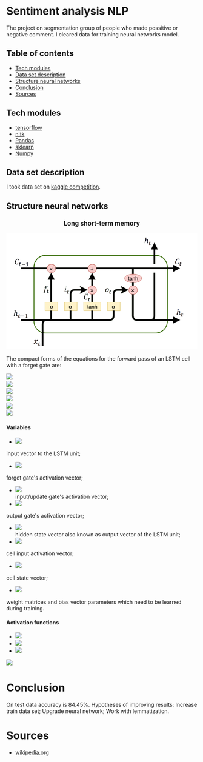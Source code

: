 # Sentiment analysis NLP
The project on segmentation group of people who made possitive or negative comment. I cleared data for training neural networks model.
## Table of contents
- [Tech modules](#tech-modules)
- [Data set description](#data-set-description)
- [Structure neural networks](#structure-neural-networks)
- [Conclusion](#conclusion)
- [Sources](#sources)
## Tech modules
- [tensorflow](https://www.tensorflow.org/)
- [nltk](https://www.nltk.org/)
- [Pandas](https://pandas.pydata.org/)
- [sklearn](https://scikit-learn.org/stable/)
- [Numpy](https://numpy.org/)
## Data set description
I took data set on [kaggle competition](https://www.kaggle.com/competitions/word2vec-nlp-tutorial/overview/description).
## Structure neural networks
<p align="center">
    <h3 align="center">Long short-term memory</h3>
</p>
<p align="center">
    <img src="./assets/lstm.png" />
</p>

The compact forms of the equations for the forward pass of an LSTM cell with a forget gate are:

<div align="left"><img style="background: white;" src="https://render.githubusercontent.com/render/math?math=f_t%20%3D%20%5Csigma_g(W_%7Bf%7D%20x_t%20%2B%20U_%7Bf%7D%20h_%7Bt-1%7D%20%2B%20b_f)%20%5C%5C"></div>
<div align="left"><img style="background: white;" src="https://render.githubusercontent.com/render/math?math=i_t%20%3D%20%5Csigma_g(W_%7Bi%7D%20x_t%20%2B%20U_%7Bi%7D%20h_%7Bt-1%7D%20%2B%20b_i)%20%5C%5C"></div>
<div align="left"><img style="background: white;" src="https://render.githubusercontent.com/render/math?math=o_t%20%3D%20%5Csigma_g(W_%7Bo%7D%20x_t%20%2B%20U_%7Bo%7D%20h_%7Bt-1%7D%20%2B%20b_o)%20%5C%5C"></div>
<div align="left"><img style="background: white;" src="https://render.githubusercontent.com/render/math?math=%5Ctilde%7Bc%7D_t%20%3D%20%5Csigma_c(W_%7Bc%7D%20x_t%20%2B%20U_%7Bc%7D%20h_%7Bt-1%7D%20%2B%20b_c)%20%5C%5C"></div>
<div align="left"><img style="background: white;" src="https://render.githubusercontent.com/render/math?math=c_t%20%3D%20f_t%20%5Ccirc%20c_%7Bt-1%7D%20%2B%20i_t%20%5Ccirc%20%5Ctilde%7Bc%7D_t%20%5C%5C"></div>
<div align="left"><img style="background: white;" src="https://render.githubusercontent.com/render/math?math=h_t%20%3D%20o_t%20%5Ccirc%20%5Csigma_h(c_t)"></div>

#### Variables

* <div align="left"><img style="background: white;" src="https://render.githubusercontent.com/render/math?math=x_t%20%5Cin%20%5Cmathbb%7BR%7D%5E%7Bd%7D"></div>
input vector to the LSTM unit;
* <div align="left"><img style="background: white;" src="https://render.githubusercontent.com/render/math?math=f_t%20%5Cin%20%7B(0%2C1)%7D%5E%7Bh%7D"></div>
forget gate's activation vector;
* <div align="left"><img style="background: white;" src="https://render.githubusercontent.com/render/math?math=i_t%20%5Cin%20%7B(0%2C1)%7D%5E%7Bh%7D"></div> input/update gate's activation vector;
* <div align="left"><img style="background: white;" src="https://render.githubusercontent.com/render/math?math=o_t%20%5Cin%20%7B(0%2C1)%7D%5E%7Bh%7D"></div>
output gate's activation vector;
* <div align="left"><img style="background: white;" src="https://render.githubusercontent.com/render/math?math=h_t%20%5Cin%20%7B(-1%2C1)%7D%5E%7Bh%7D%20"></div> hidden state vector also known as output vector of the LSTM unit;
* <div align="left"><img style="background: white;" src="https://render.githubusercontent.com/render/math?math=%5Ctilde%7Bc%7D_t%20%5Cin%20%7B(-1%2C1)%7D%5E%7Bh%7D"></div> 
cell input activation vector;
* <div align="left"><img style="background: white;" src="https://render.githubusercontent.com/render/math?math=c_t%20%5Cin%20%5Cmathbb%7BR%7D%5E%7Bh%7D"></div>
cell state vector;
* <div align="left"><img style="background: white;" src="https://render.githubusercontent.com/render/math?math=W%20%5Cin%20%5Cmathbb%7BR%7D%5E%7Bh%20%5Ctimes%20d%7D%2C%20U%20%5Cin%20%5Cmathbb%7BR%7D%5E%7Bh%20%5Ctimes%20h%7D%5Ctextnormal%7B%20%7D%20and%20%5Ctextnormal%7B%20%7D%20b%20%5Cin%20%5Cmathbb%7BR%7D%5E%7Bh%7D"></div> 
weight matrices and bias vector parameters which need to be learned during training.

#### Activation functions
* <div align="left"><img style="background: white;" src="https://render.githubusercontent.com/render/math?math=%5Csigma_g%3A%20sigmoid%20function."></div>
* <div align="left"><img style="background: white;" src="https://render.githubusercontent.com/render/math?math=%5Csigma_c%3A%20hyperbolic%20tangent%20function."></div>
* <div align="left"><img style="background: white;" src="https://render.githubusercontent.com/render/math?math=%5Csigma_h%3A%20hyperbolic%20tangent%20function%2C%20or%20as%20the%20peephole%20LSTM%20paper%20suggests%2C"></div>
<div align="left"><img style="background: white;" src="https://render.githubusercontent.com/render/math?math=%5Csigma_h(x)%20%3D%20x"></div>

# Conclusion
On test data accuracy is 84.45%. Hypotheses of improving results: Increase train data set; Upgrade neural network; Work with lemmatization.
# Sources
- [wikipedia.org](https://en.wikipedia.org/wiki/Long_short-term_memory)
